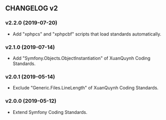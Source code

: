 ## CHANGELOG v2

### v2.2.0 (2019-07-20)

  * Add "xphpcs" and "xphpcbf" scripts that load standards automatically.

### v2.1.0 (2019-07-14)

  * Add "Symfony.Objects.ObjectInstantiation" of XuanQuynh Coding Standards.

### v2.0.1 (2019-05-14)

  * Exclude "Generic.Files.LineLength" of XuanQuynh Coding Standards.

### v2.0.0 (2019-05-12)

  * Extend Symfony Coding Standards.
